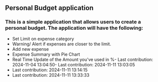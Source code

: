 ## Personal Budget application

### This is a simple application that allows users to create a personal budget. The application will have the following:

- Set Limit on expense category
- Warning/ Alert if expenses are closer to the limit.
- Add new expense
- Expense Summary with Pie Chart
- Real Time Update of the Amount you've used in %- Last contribution: 2024-11-04 13:04:50- Last contribution: 2024-11-11 13:03:05
- Last contribution: 2024-11-11 13:14:15
- Last contribution: 2024-11-11 13:33:33
